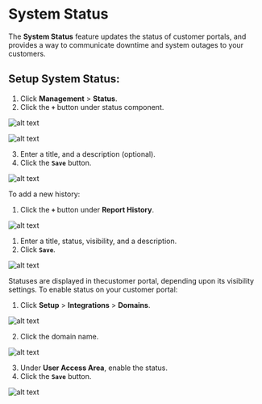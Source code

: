 # System Status

The **System Status** feature updates the status of customer portals, and provides a way to communicate downtime and system outages to your customers.

## Setup System Status:

1. Click **Management** > **Status**.
2. Click  the **`+`** button under status component.

![alt text][system-status]

![alt text][system-status-1]

3. Enter a title, and a description (optional).
4. Click the **`Save`** button.

![alt text][system-status-2]

To add a new history:

1. Click the **`+`** button under **Report History**.

![alt text][system-status-3]

1. Enter a title, status, visibility, and a description.
2. Click **`Save`**.

![alt text][system-status-4]

Statuses are displayed in thecustomer portal, depending upon its visibility settings. To enable status on your customer portal:

1. Click **Setup** > **Integrations** > **Domains**.

![alt text][system-status-5]

2. Click the domain name.

![alt text][system-status-6]

3. Under **User Access Area**, enable the status.
4. Click the **`Save`** button.

![alt text][system-status-7]

[system-status]: https://raw.githubusercontent.com/digipigeon/connexcs-user-docs/master/new-images/262.png "system-status"
[system-status-1]: https://raw.githubusercontent.com/digipigeon/connexcs-user-docs/master/new-images/263.png "system-status-1"
[system-status-2]: https://raw.githubusercontent.com/digipigeon/connexcs-user-docs/master/new-images/264.png "system-status-2"
[system-status-3]: https://raw.githubusercontent.com/digipigeon/connexcs-user-docs/master/new-images/265.png "system-status-3"
[system-status-4]: https://raw.githubusercontent.com/digipigeon/connexcs-user-docs/master/new-images/266.png "system-status-4"
[system-status-5]: https://raw.githubusercontent.com/digipigeon/connexcs-user-docs/master/new-images/267.png "system-status-5"
[system-status-6]: https://raw.githubusercontent.com/digipigeon/connexcs-user-docs/master/new-images/268.png "system-status-5"
[system-status-7]: https://raw.githubusercontent.com/digipigeon/connexcs-user-docs/master/new-images/269.png "system-status-5"


